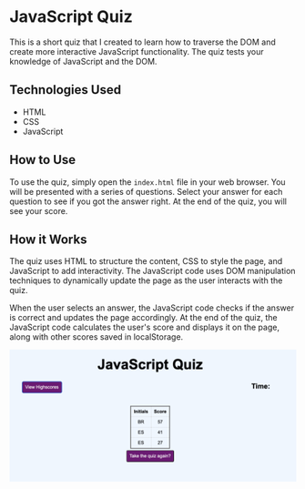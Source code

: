 # JavaScript Quiz

This is a short quiz that I created to learn how to traverse the DOM and create more interactive JavaScript functionality. The quiz tests your knowledge of JavaScript and the DOM.

## Technologies Used

- HTML
- CSS
- JavaScript

## How to Use

To use the quiz, simply open the `index.html` file in your web browser. You will be presented with a series of questions. Select your answer for each question to see if you got the answer right. At the end of the quiz, you will see your score.

## How it Works

The quiz uses HTML to structure the content, CSS to style the page, and JavaScript to add interactivity. The JavaScript code uses DOM manipulation techniques to dynamically update the page as the user interacts with the quiz.

When the user selects an answer, the JavaScript code checks if the answer is correct and updates the page accordingly. At the end of the quiz, the JavaScript code calculates the user's score and displays it on the page, along with other scores saved in localStorage.

![Quiz screenshot](./assets/images/js-quiz-screenshot.png)